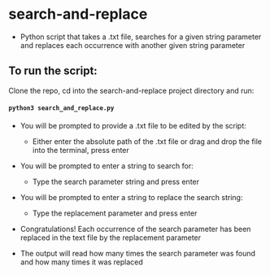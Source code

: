 # search-and-replace

- Python script that takes a .txt file, searches for a given string parameter and replaces each occurrence with another given string parameter

## To run the script:

Clone the repo, cd into the search-and-replace project directory and run:

#### `python3 search_and_replace.py`

- You will be prompted to provide a .txt file to be edited by the script:
  - Either enter the absolute path of the .txt file or drag and drop the file into the terminal, press enter
- You will be prompted to enter a string to search for:
  - Type the search parameter string and press enter
- You will be prompted to enter a string to replace the search string:

  - Type the replacement parameter and press enter

- Congratulations! Each occurrence of the search parameter has been replaced in the text file by the replacement parameter
- The output will read how many times the search parameter was found and how many times it was replaced
